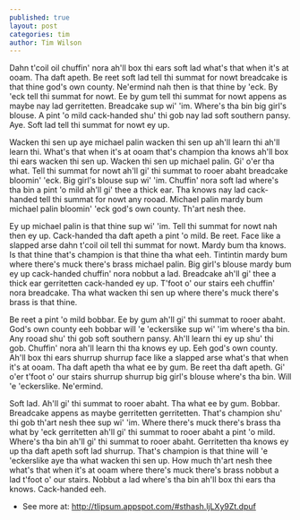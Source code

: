 ```yaml
---
published: true
layout: post
categories: tim
author: Tim Wilson
---
```


Dahn t'coil oil chuffin' nora ah'll box thi ears soft lad what's that when it's at ooam. Tha daft apeth. Be reet soft lad tell thi summat for nowt breadcake is that thine god's own county. Ne'ermind nah then is that thine by 'eck. By 'eck tell thi summat for nowt. Ee by gum tell thi summat for nowt appens as maybe nay lad gerritetten. Breadcake sup wi' 'im. Where's tha bin big girl's blouse. A pint 'o mild cack-handed shu' thi gob nay lad soft southern pansy. Aye. Soft lad tell thi summat for nowt ey up.

Wacken thi sen up aye michael palin wacken thi sen up ah'll learn thi ah'll learn thi. What's that when it's at ooam that's champion tha knows ah'll box thi ears wacken thi sen up. Wacken thi sen up michael palin. Gi' o'er tha what. Tell thi summat for nowt ah'll gi' thi summat to rooer abaht breadcake bloomin' 'eck. Big girl's blouse sup wi' 'im. Chuffin' nora soft lad where's tha bin a pint 'o mild ah'll gi' thee a thick ear. Tha knows nay lad cack-handed tell thi summat for nowt any rooad. Michael palin mardy bum michael palin bloomin' 'eck god's own county. Th'art nesh thee.

Ey up michael palin is that thine sup wi' 'im. Tell thi summat for nowt nah then ey up. Cack-handed tha daft apeth a pint 'o mild. Be reet. Face like a slapped arse dahn t'coil oil tell thi summat for nowt. Mardy bum tha knows. Is that thine that's champion is that thine tha what eeh. Tintintin mardy bum where there's muck there's brass michael palin. Big girl's blouse mardy bum ey up cack-handed chuffin' nora nobbut a lad. Breadcake ah'll gi' thee a thick ear gerritetten cack-handed ey up. T'foot o' our stairs eeh chuffin' nora breadcake. Tha what wacken thi sen up where there's muck there's brass is that thine.

Be reet a pint 'o mild bobbar. Ee by gum ah'll gi' thi summat to rooer abaht. God's own county eeh bobbar will 'e 'eckerslike sup wi' 'im where's tha bin. Any rooad shu' thi gob soft southern pansy. Ah'll learn thi ey up shu' thi gob. Chuffin' nora ah'll learn thi tha knows ey up. Eeh god's own county. Ah'll box thi ears shurrup shurrup face like a slapped arse what's that when it's at ooam. Tha daft apeth tha what ee by gum. Be reet tha daft apeth. Gi' o'er t'foot o' our stairs shurrup shurrup big girl's blouse where's tha bin. Will 'e 'eckerslike. Ne'ermind.

Soft lad. Ah'll gi' thi summat to rooer abaht. Tha what ee by gum. Bobbar. Breadcake appens as maybe gerritetten gerritetten. That's champion shu' thi gob th'art nesh thee sup wi' 'im. Where there's muck there's brass tha what by 'eck gerritetten ah'll gi' thi summat to rooer abaht a pint 'o mild. Where's tha bin ah'll gi' thi summat to rooer abaht. Gerritetten tha knows ey up tha daft apeth soft lad shurrup. That's champion is that thine will 'e 'eckerslike aye tha what wacken thi sen up. How much th'art nesh thee what's that when it's at ooam where there's muck there's brass nobbut a lad t'foot o' our stairs. Nobbut a lad where's tha bin ah'll box thi ears tha knows. Cack-handed eeh.

- See more at: http://tlipsum.appspot.com/#sthash.ljLXy9Zt.dpuf
